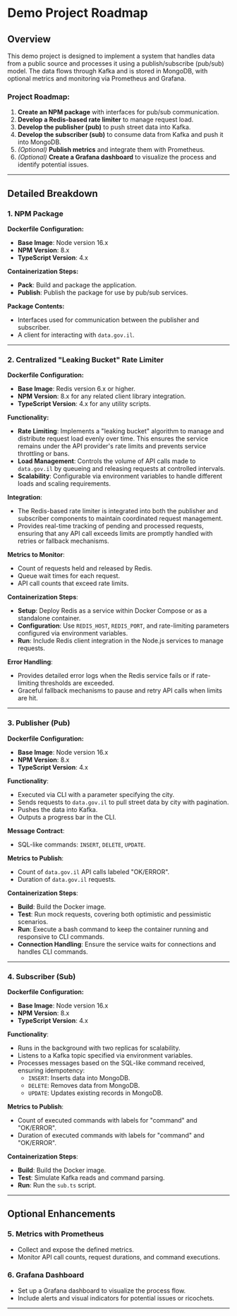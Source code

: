 # Demo Project Roadmap

## Overview

This demo project is designed to implement a system that handles data from a public source and processes it using a publish/subscribe (pub/sub) model. The data flows through Kafka and is stored in MongoDB, with optional metrics and monitoring via Prometheus and Grafana.

### Project Roadmap:

1. **Create an NPM package** with interfaces for pub/sub communication.
2. **Develop a Redis-based rate limiter** to manage request load.
3. **Develop the publisher (pub)** to push street data into Kafka.
4. **Develop the subscriber (sub)** to consume data from Kafka and push it into MongoDB.
5. *(Optional)* **Publish metrics** and integrate them with Prometheus.
6. *(Optional)* **Create a Grafana dashboard** to visualize the process and identify potential issues.

---

## Detailed Breakdown

### 1. NPM Package

**Dockerfile Configuration:**
- **Base Image**: Node version 16.x
- **NPM Version**: 8.x
- **TypeScript Version**: 4.x

**Containerization Steps:**
- **Pack**: Build and package the application.
- **Publish**: Publish the package for use by pub/sub services.

**Package Contents:**
- Interfaces used for communication between the publisher and subscriber.
- A client for interacting with `data.gov.il`.

---

### 2. Centralized "Leaking Bucket" Rate Limiter

**Dockerfile Configuration:**
- **Base Image**: Redis version 6.x or higher.
- **NPM Version**: 8.x for any related client library integration.
- **TypeScript Version**: 4.x for any utility scripts.

**Functionality:**
- **Rate Limiting**: Implements a "leaking bucket" algorithm to manage and distribute request load evenly over time. This ensures the service remains under the API provider's rate limits and prevents service throttling or bans.
- **Load Management**: Controls the volume of API calls made to `data.gov.il` by queueing and releasing requests at controlled intervals.
- **Scalability**: Configurable via environment variables to handle different loads and scaling requirements.

**Integration**:
- The Redis-based rate limiter is integrated into both the publisher and subscriber components to maintain coordinated request management.
- Provides real-time tracking of pending and processed requests, ensuring that any API call exceeds limits are promptly handled with retries or fallback mechanisms.

**Metrics to Monitor**:
- Count of requests held and released by Redis.
- Queue wait times for each request.
- API call counts that exceed rate limits.

**Containerization Steps**:
- **Setup**: Deploy Redis as a service within Docker Compose or as a standalone container.
- **Configuration**: Use `REDIS_HOST`, `REDIS_PORT`, and rate-limiting parameters configured via environment variables.
- **Run**: Include Redis client integration in the Node.js services to manage requests.

**Error Handling**:
- Provides detailed error logs when the Redis service fails or if rate-limiting thresholds are exceeded.
- Graceful fallback mechanisms to pause and retry API calls when limits are hit.

---

### 3. Publisher (Pub)

**Dockerfile Configuration:**
- **Base Image**: Node version 16.x
- **NPM Version**: 8.x
- **TypeScript Version**: 4.x

**Functionality**:
- Executed via CLI with a parameter specifying the city.
- Sends requests to `data.gov.il` to pull street data by city with pagination.
- Pushes the data into Kafka.
- Outputs a progress bar in the CLI.

**Message Contract**:
- SQL-like commands: `INSERT`, `DELETE`, `UPDATE`.

**Metrics to Publish**:
- Count of `data.gov.il` API calls labeled "OK/ERROR".
- Duration of `data.gov.il` requests.

**Containerization Steps**:
- **Build**: Build the Docker image.
- **Test**: Run mock requests, covering both optimistic and pessimistic scenarios.
- **Run**: Execute a bash command to keep the container running and responsive to CLI commands.
- **Connection Handling**: Ensure the service waits for connections and handles CLI commands.

---

### 4. Subscriber (Sub)

**Dockerfile Configuration:**
- **Base Image**: Node version 16.x
- **NPM Version**: 8.x
- **TypeScript Version**: 4.x

**Functionality**:
- Runs in the background with two replicas for scalability.
- Listens to a Kafka topic specified via environment variables.
- Processes messages based on the SQL-like command received, ensuring idempotency:
  - `INSERT`: Inserts data into MongoDB.
  - `DELETE`: Removes data from MongoDB.
  - `UPDATE`: Updates existing records in MongoDB.

**Metrics to Publish**:
- Count of executed commands with labels for "command" and "OK/ERROR".
- Duration of executed commands with labels for "command" and "OK/ERROR".

**Containerization Steps**:
- **Build**: Build the Docker image.
- **Test**: Simulate Kafka reads and command parsing.
- **Run**: Run the `sub.ts` script.

---

## Optional Enhancements

### 5. Metrics with Prometheus

- Collect and expose the defined metrics.
- Monitor API call counts, request durations, and command executions.

### 6. Grafana Dashboard

- Set up a Grafana dashboard to visualize the process flow.
- Include alerts and visual indicators for potential issues or ricochets.

---
